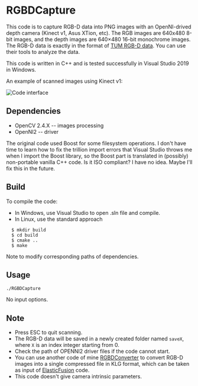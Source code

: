 # RGBDCapture

This code is to capture RGB-D data into PNG images with an OpenNI-drived depth camera (Kinect v1, Asus XTion, etc). The RGB images are 640x480 8-bit images, and the depth images are 640×480 16-bit monochrome images. The RGB-D data is exactly in the format of [TUM RGB-D data](http://vision.in.tum.de/data/datasets/rgbd-dataset/file_formats). You can use their tools to analyze the data.

This code is written in C++ and is tested successfully in Visual Studio 2019 in Windows.

An example of scanned images using Kinect v1: 

![Code interface](RGBDCapture/interface.png)

## Dependencies
- OpenCV 2.4.X -- images processing
- OpenNI2 -- driver

The original code used Boost for some filesystem operations. I don't have time to learn how to fix the trillion import errors that Visual Studio throws me when I import the Boost library, so the Boost part is translated in (possibly) non-portable vanilla C++ code. Is it ISO compliant? I have no idea. Maybe I'll fix this in the future.

## Build
To compile the code:
* In Windows, use Visual Studio to open .sln file and compile.
* In Linux, use the standard approach
```
  $ mkdir build
  $ cd build
  $ cmake ..
  $ make
```
Note to modify corresponding paths of dependencies.

## Usage
```
./RGBDCapture
```
No input options.

## Note
* Press ESC to quit scanning.
* The RGB-D data will be saved in a newly created folder named `saveX`, where `X` is an index integer starting from 0.
* Check the path of OPENNI2 driver files if the code cannot start.
* You can use another code of mine [RGBDConverter](https://github.com/chaowang15/RGBDConverter) to convert RGB-D images into a single compressed file in KLG format, which can be taken as input of [ElasticFusion](https://github.com/mp3guy/ElasticFusion) code.
* This code doesn't give camera intrinsic parameters.
